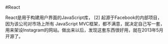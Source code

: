 #React

React是用于构建用户界面的JavaScript库， [2]  起源于Facebook的内部项目，因为该公司对市场上所有 JavaScript MVC框架，都不满意，就决定自己写一套，用来架设Instagram的网站。做出来以后，发现这套东西很好用，就在2013年5月开源了。

